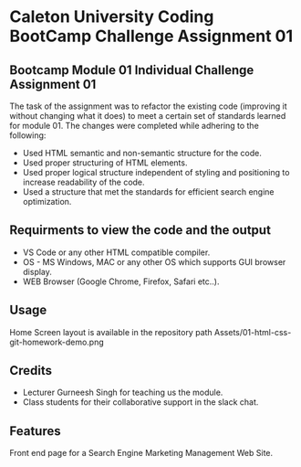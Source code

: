 # Caleton University Coding BootCamp Challenge Assignment 01

## Bootcamp Module 01 Individual Challenge Assignment 01

The task of the assignment was to refactor the existing code (improving it without changing what it does) to meet a certain set of standards learned for module 01. The changes were completed while adhering to the following:
-	Used HTML semantic and non-semantic structure for the code.
-	Used proper structuring of HTML elements.
-	Used proper logical structure independent of styling and positioning to increase readability of the code.
-	Used a structure that met the standards for efficient search engine optimization.

## Requirments to view the code and the output

- VS Code or any other HTML compatible compiler.
- OS - MS Windows, MAC or any other OS which supports GUI browser display.
- WEB Browser (Google Chrome, Firefox, Safari etc..).


## Usage

Home Screen layout is available in the repository path Assets/01-html-css-git-homework-demo.png

## Credits

- Lecturer Gurneesh Singh for teaching us the module.
- Class students for their collaborative support in the slack chat.


## Features

Front end page for a Search Engine Marketing Management Web Site.

